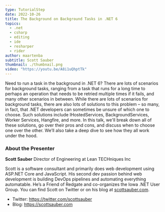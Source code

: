 ```yaml
---
type: TutorialStep
date: 2022-10-26
title: The Background on Background Tasks in .NET 6
topics:
  - .net
  - csharp
  - editing
  - ide
  - resharper
  - rider
author: maartenba
subtitle: Scott Sauber
thumbnail: ./thumbnail.png
video: "https://youtu.be/A8i1uQhptTk"
---
```


Need to run a task in the background in .NET 6? There are lots of scenarios for background tasks, ranging from a task that runs for a long time to perhaps an operation that needs to be retried multiple times if it fails, and many other scenarios in between. While there are lots of scenarios for background tasks, there are also lots of solutions to this problem – so many, in fact, that .NET developers can sometimes be unsure of which one to choose. Such solutions include IHostedServices, BackgroundServices, Worker Services, Hangfire, and more. In this talk, we'll break down all of these solutions, go over their pros and cons, and discuss when to choose one over the other. We’ll also take a deep dive to see how they all work under the hood.

### About the Presenter

**Scott Sauber** Director of Engineering at Lean TECHniques Inc

Scott is a software consultant and primarily does web development using ASP.NET Core and JavaScript. His second dev passion behind web development is building DevOps pipelines and automating everything automatable. He’s a Friend of Redgate and co-organizes the Iowa .NET User Group. You can find Scott on Twitter or on his blog at [scottsauber.com](https://scottsauber.com).

- Twitter: <https://twitter.com/scottsauber>
- Blog: <https://scottsauber.com>
